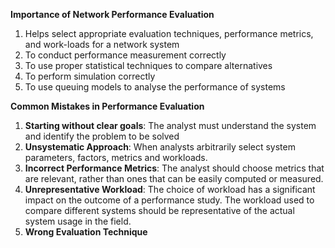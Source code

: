 **Importance of Network Performance Evaluation**
1. Helps select appropriate evaluation techniques, performance metrics, and work-loads for a network system
2. To conduct performance measurement correctly
3. To use proper statistical techniques to compare alternatives
4. To perform simulation correctly
5. To use queuing models to analyse the performance of systems

**Common Mistakes in Performance Evaluation**
1. **Starting without clear goals**: The analyst must understand the system and identify the problem to be solved
2. **Unsystematic Approach**: When analysts arbitrarily select system parameters, factors, metrics and workloads.
3. **Incorrect Performance Metrics**: The analyst should choose metrics that are relevant, rather than ones that can be easily computed or measured.
4. **Unrepresentative Workload**: The choice of workload has a significant impact on the outcome of a performance study. The workload used to compare different systems should be representative of the actual system usage in the field.
5. **Wrong Evaluation Technique**